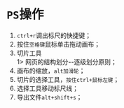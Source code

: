 `PS`操作
============================

  1. `ctrl+r`调出标尺的快捷键；  
  2. 按住`空格键`鼠标单击拖动画布；  
  3. 切片工具  
    1> 网页的结构划分--逐级划分原则；  
  4. 画布的缩放，`alt加滑轮`；  
  5. 切片的选择工具，`按住ctrl+鼠标左键`；  
  6. 选择工具移动标尺线； 
  7. 导出文件`alt+shift+s`；  

